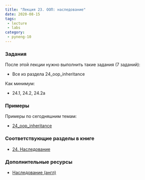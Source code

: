 ```yaml
---
title: "Лекция 23. ООП: наследование"
date: 2020-08-15
tags:
 - lecture
 - labs
category:
 - pyneng-10
---
```


### Задания

После этой лекции нужно выполнить такие задания (7 заданий):

* Все из раздела 24_oop_inheritance

Как минимум:

* 24.1, 24.2, 24.2a


### Примеры

Примеры по сегодняшним темам:

* [24_oop_inheritance](https://github.com/pyneng/pyneng-online-10-jan-apr-2021/tree/main/examples/24_oop_inheritance)



### Соответствующие разделы в книге

* [24. Наследование](https://pyneng.readthedocs.io/ru/latest/book/24_oop_inheritance/index.html)


### Дополнительные ресурсы

* [Наследование (англ)](https://www.python-course.eu/python3_inheritance.php)

